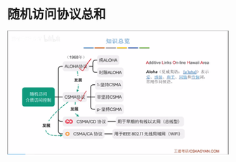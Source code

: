 

# 随机访问协议总和
![输入图片说明](/imgs/2025-07-27/qLdXSuLecwIKIudG.png)


<!--stackedit_data:
eyJoaXN0b3J5IjpbMzA2NTYzMjgyLDQ0MDkwNTYxOV19
-->
